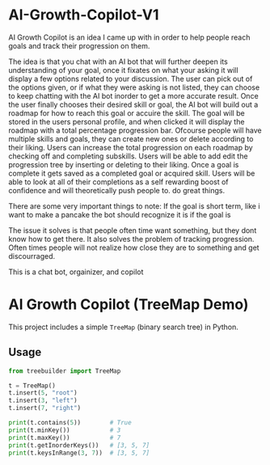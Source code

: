 # AI-Growth-Copilot-V1

AI Growth Copilot is an idea I came up with in order to help people reach goals and track their progression on them.


The idea is that you chat with an AI bot that will further deepen its understanding of your goal, once it fixates on what your asking it will display a few options related to your discussion. The user can pick out of the options given, or if what they were asking is not listed, they can choose to keep chatting with the AI bot inorder to get a more accurate result. Once the user finally chooses their desired skill or goal, the AI bot will build out a roadmap for how to reach this goal or accuire the skill. The goal will be stored in the users personal profile, and when clicked it will display the roadmap with a total percentage progression bar. Ofcourse people will have multiple skills and goals, they can create new ones or delete according to their liking. Users can increase the total progression on each roadmap by checking off and completing subskills. Users will be able to add edit the progression tree by inserting or deleting to their liking. Once a goal is complete it gets saved as a completed goal or acquired skill. Users will be able to look at all of their completions as a self rewarding boost of confidence and will theoretically push people to. do great things. 


There are some very important things to note:
If the goal is short term, like i want to make a pancake the bot should recognize it is 
if the goal is 


The issue it solves is that people often time want something, but they dont know how to get there. It also solves the problem of tracking progression. Often times people will not realize how close they are to something and get discourraged. 


This is a chat bot, 
orgainizer,
and copilot

# AI Growth Copilot (TreeMap Demo)

This project includes a simple `TreeMap` (binary search tree) in Python.

## Usage

```python
from treebuilder import TreeMap

t = TreeMap()
t.insert(5, "root")
t.insert(3, "left")
t.insert(7, "right")

print(t.contains(5))        # True
print(t.minKey())           # 3
print(t.maxKey())           # 7
print(t.getInorderKeys())   # [3, 5, 7]
print(t.keysInRange(3, 7))  # [3, 5, 7]
